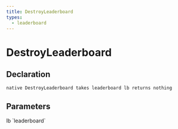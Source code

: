 ```yaml
---
title: DestroyLeaderboard
types:
  - leaderboard
---
```


# DestroyLeaderboard

## Declaration

```
native DestroyLeaderboard takes leaderboard lb returns nothing
```

## Parameters
<dl>
  <dt>lb `leaderboard`</dt>
  <dd></dd>
</dl>